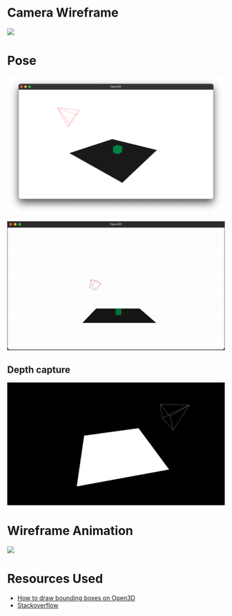 # Camera Wireframe
![](wireframe.gif)

# Pose
![](scene.png)

![](orbit.gif)

## Depth capture
![](DepthCapture.png)

# Wireframe Animation
![](animation.gif)

# Resources Used
- [How to draw bounding boxes on Open3D](https://blog.csdn.net/qq_23981335/article/details/121046502)
- [Stackoverflow](https://stackoverflow.com/questions/62938546/how-to-draw-bounding-boxes-and-update-them-real-time-in-python)
